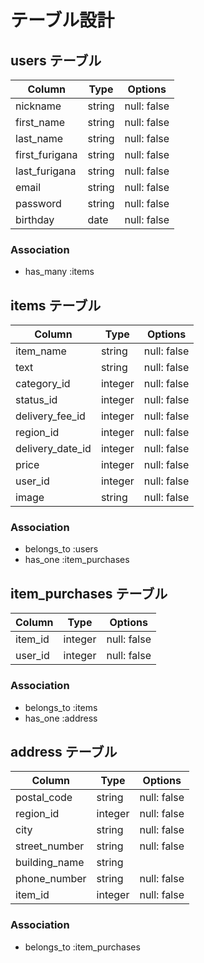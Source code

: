 # テーブル設計

## users テーブル

| Column         | Type   | Options     |
| ----------     | ------ | ----------- |
| nickname       | string | null: false |
| first_name     | string | null: false |
| last_name      | string | null: false |
| first_furigana | string | null: false |
| last_furigana  | string | null: false |
| email          | string | null: false |
| password       | string | null: false |
| birthday       | date   | null: false |

### Association
- has_many :items

## items テーブル

| Column           | Type    | Options     |
| ---------------  | ------  | ----------- |
| item_name        | string  | null: false |
| text             | string  | null: false |
| category_id      | integer | null: false |
| status_id        | integer | null: false |
| delivery_fee_id  | integer | null: false |
| region_id        | integer | null: false |
| delivery_date_id | integer | null: false |
| price            | integer | null: false |
| user_id          | integer | null: false |
| image            | string  | null: false |

### Association
- belongs_to :users
- has_one :item_purchases

## item_purchases テーブル

| Column    | Type    | Options     |
| --------- | ------  | ----------- |
| item_id   | integer | null: false |
| user_id   | integer | null: false |

### Association
- belongs_to :items
- has_one :address

## address テーブル

| Column        | Type    | Options     |
| ------------- | ------- | ----------- |
| postal_code   | string  | null: false |
| region_id     | integer | null: false |
| city          | string  | null: false |
| street_number | string  | null: false |
| building_name | string  |             |
| phone_number  | string  | null: false |
| item_id       | integer | null: false |

### Association
- belongs_to :item_purchases